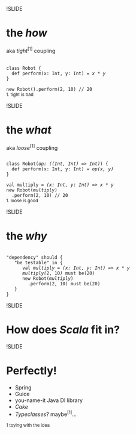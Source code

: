 
!SLIDE

# the *how*
aka *tight*<sup>[1]</sup> coupling
<br/><br/>
<div class="pre"><code>class Robot {
  def perform(x: Int, y: Int) = <em>x * y</em>
}
</code></div>
<div class="pre"><code>
new Robot().perform(2, 10) <span class="com">// 20</span>
</code></div>
<sub>1. tight is bad</sub>

!SLIDE

# the *what*

aka *loose*<sup>[1]</sup> coupling

<div class="pre"><code>
class Robot(<em>op: ((Int, Int) => Int)</em>) {
  def perform(x: Int, y: Int) = <em>op(x, y)</em>
}
</code></div>
<div class="pre"><code>
val multiply = <em>(x: Int, y: Int) => x * y</em>
new Robot(<em>multiply</em>)
  .perform(2, 10) <span class="com">// 20</span>
</code></div>
<sub>1. loose is good</sub>

!SLIDE

# the *why*
<div class="pre"><code>
"dependency" should {
   "be testable" in {
      val <em>multiply</em> = <em>(x: Int, y: Int) => x * y</em>
      <em>multiply(</em>2, 10<em>)</em> must be(20)
      new Robot(<em>multiply</em>)
        .perform(2, 10) must be(20)
   }
}
</code></div>

!SLIDE

# How does *Scala* fit in?

!SLIDE

# Perfectly!

* Spring
* Guice
* you-name-it Java DI library
* *Cake*
* *Typeclasses*? maybe<sup>[1]</sup>...

<sub>1 toying with the idea</sub>
